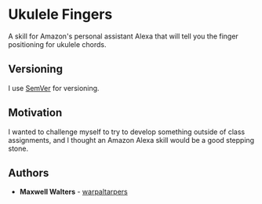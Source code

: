 # Ukulele Fingers

A skill for Amazon's personal assistant Alexa that will tell you the finger positioning for ukulele chords.

## Versioning

I use [SemVer](http://semver.org/) for versioning.

## Motivation

I wanted to challenge myself to try to develop something outside of class assignments, and I thought an Amazon Alexa skill would be a good stepping stone.

## Authors

* **Maxwell Walters** - [warpaltarpers](https://github.com/warpaltarpers)
